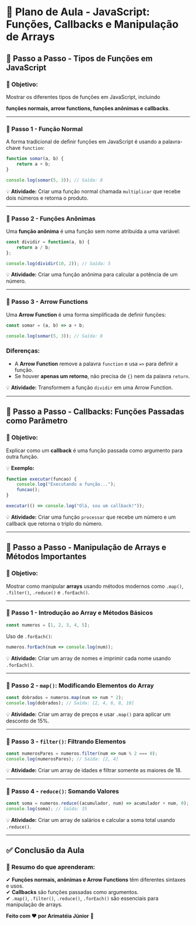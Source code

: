 # 📌 Plano de Aula - JavaScript: Funções, Callbacks e Manipulação de Arrays

## 📌 Passo a Passo - Tipos de Funções em JavaScript

### 🎯 Objetivo:
Mostrar os diferentes tipos de funções em JavaScript, incluindo 

**funções normais, arrow functions, funções anônimas e callbacks**.

---

### 📝 Passo 1 - Função Normal

A forma tradicional de definir funções em JavaScript é usando a palavra-chave `function`:

```js
function somar(a, b) {
    return a + b;
}

console.log(somar(5, 3)); // Saída: 8
```

💡 **Atividade:** 
Criar uma função normal chamada `multiplicar` que recebe dois números e retorna o produto.

---

### 📝 Passo 2 - Funções Anônimas

Uma **função anônima** é uma função sem nome atribuída a uma variável:

```js
const dividir = function(a, b) {
    return a / b;
};

console.log(dividir(10, 2)); // Saída: 5
```

💡 **Atividade:** 
Criar uma função anônima para calcular a potência de um número.

---

### 📝 Passo 3 - Arrow Functions

Uma **Arrow Function** é uma forma simplificada de definir funções:

```js
const somar = (a, b) => a + b;

console.log(somar(5, 3)); // Saída: 8
```

### **Diferenças:**
- A **Arrow Function** remove a palavra `function` e usa `=>` para definir a função.
- Se houver **apenas um retorno**, não precisa de `{}` nem da palavra `return`.

💡 **Atividade:** 
Transformem a função `dividir` em uma Arrow Function.

---

## 📌 Passo a Passo - Callbacks: Funções Passadas como Parâmetro

### 🎯 Objetivo:
Explicar como um **callback** é uma função passada como argumento para outra função.

💡 **Exemplo:**

```js
function executar(funcao) {
    console.log("Executando a função...");
    funcao();
}

executar(() => console.log("Olá, sou um callback!"));
```

💡 **Atividade:** 
Criar uma função `processar` que recebe um número e um callback que retorna o triplo do número.

---

## 📌 Passo a Passo - Manipulação de Arrays e Métodos Importantes

### 🎯 Objetivo:
Mostrar como manipular **arrays** usando métodos modernos como `.map()`, `.filter()`, `.reduce()` e `.forEach()`.

---

### 📝 Passo 1 - Introdução ao Array e Métodos Básicos

```js
const numeros = [1, 2, 3, 4, 5];
```

Uso de `.forEach()`:

```js
numeros.forEach(num => console.log(num));
```

💡 **Atividade:** 
Criar um array de nomes e imprimir cada nome usando `.forEach()`.

---

### 📝 Passo 2 - `map()`: Modificando Elementos do Array

```js
const dobrados = numeros.map(num => num * 2);
console.log(dobrados); // Saída: [2, 4, 6, 8, 10]
```

💡 **Atividade:** 
Criar um array de preços e usar `.map()` para aplicar um desconto de 15%.

---

### 📝 Passo 3 - `filter()`: Filtrando Elementos

```js
const numerosPares = numeros.filter(num => num % 2 === 0);
console.log(numerosPares); // Saída: [2, 4]
```

💡 **Atividade:** 
Criar um array de idades e filtrar somente as maiores de 18.

---

### 📝 Passo 4 - `reduce()`: Somando Valores

```js
const soma = numeros.reduce((acumulador, num) => acumulador + num, 0);
console.log(soma); // Saída: 15
```

💡 **Atividade:** 
Criar um array de salários e calcular a soma total usando `.reduce()`.

---

## ✅ Conclusão da Aula

### 📌 **Resumo do que aprenderam:**
✔ **Funções normais, anônimas e Arrow Functions** têm diferentes sintaxes e usos.  
✔ **Callbacks** são funções passadas como argumentos.  
✔ `.map()`, `.filter()`, `.reduce()`, `.forEach()` são essenciais para manipulação de arrays.  


**Feito com ❤️ por Arimatéia Júnior** 🚀
